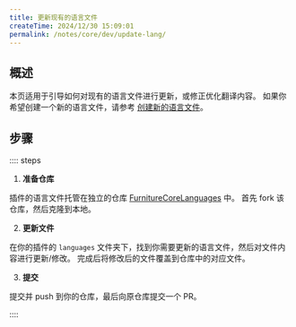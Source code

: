 ```yaml
---
title: 更新现有的语言文件
createTime: 2024/12/30 15:09:01
permalink: /notes/core/dev/update-lang/
---
```


## 概述

本页适用于引导如何对现有的语言文件进行更新，或修正优化翻译内容。
如果你希望创建一个新的语言文件，请参考 [创建新的语言文件](/notes/core/dev/new-lang/)。

## 步骤

:::: steps

1. **准备仓库**

插件的语言文件托管在独立的仓库 [FurnitureCoreLanguages](https://github.com/FurnitureCore/FurnitureCoreLanguages) 中。
首先 fork 该仓库，然后克隆到本地。

2. **更新文件**

在你的插件的 `languages` 文件夹下，找到你需要更新的语言文件，然后对文件内容进行更新/修改。
完成后将修改后的文件覆盖到仓库中的对应文件。

3. **提交**

提交并 push 到你的仓库，最后向原仓库提交一个 PR。

::::